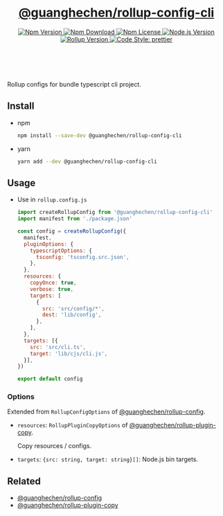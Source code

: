<header>
  <h1 align="center">
    <a href="https://github.com/guanghechen/node-scaffolds/tree/@guanghechen/rollup-config-cli@6.0.0-alpha.8/packages/rollup-config-cli#readme">@guanghechen/rollup-config-cli</a>
  </h1>
  <div align="center">
    <a href="https://www.npmjs.com/package/@guanghechen/rollup-config-cli">
      <img
        alt="Npm Version"
        src="https://img.shields.io/npm/v/@guanghechen/rollup-config-cli.svg"
      />
    </a>
    <a href="https://www.npmjs.com/package/@guanghechen/rollup-config-cli">
      <img
        alt="Npm Download"
        src="https://img.shields.io/npm/dm/@guanghechen/rollup-config-cli.svg"
      />
    </a>
    <a href="https://www.npmjs.com/package/@guanghechen/rollup-config-cli">
      <img
        alt="Npm License"
        src="https://img.shields.io/npm/l/@guanghechen/rollup-config-cli.svg"
      />
    </a>
    <a href="https://github.com/nodejs/node">
      <img
        alt="Node.js Version"
        src="https://img.shields.io/node/v/@guanghechen/rollup-config-cli"
      />
    </a>
    <a href="https://github.com/rollup/rollup">
      <img
        alt="Rollup Version"
        src="https://img.shields.io/npm/dependency-version/@guanghechen/rollup-config-cli/peer/rollup"
      />
    </a>
    <a href="https://github.com/prettier/prettier">
      <img
        alt="Code Style: prettier"
        src="https://img.shields.io/badge/code_style-prettier-ff69b4.svg?style=flat-square"
      />
    </a>
  </div>
</header>
<br/>


Rollup configs for bundle typescript cli project.

## Install

* npm

  ```bash
  npm install --save-dev @guanghechen/rollup-config-cli
  ```

* yarn

  ```bash
  yarn add --dev @guanghechen/rollup-config-cli
  ```

## Usage

* Use in `rollup.config.js`

  ```javascript
  import createRollupConfig from '@guanghechen/rollup-config-cli'
  import manifest from './package.json'

  const config = createRollupConfig({
    manifest,
    pluginOptions: {
      typescriptOptions: {
        tsconfig: 'tsconfig.src.json',
      },
    },
    resources: {
      copyOnce: true,
      verbose: true,
      targets: [
        {
          src: 'src/config/*',
          dest: 'lib/config',
        },
      ],
    },
    targets: [{
      src: 'src/cli.ts',
      target: 'lib/cjs/cli.js',
    }],
  })

  export default config
  ```

### Options

Extended from `RollupConfigOptions` of [@guanghechen/rollup-config][].


* `resources`: `RollupPluginCopyOptions` of [@guanghechen/rollup-plugin-copy][].

  Copy resources / configs.

* `targets`: `{src: string, target: string}[]`: Node.js bin targets.


## Related

* [@guanghechen/rollup-config][]
* [@guanghechen/rollup-plugin-copy][]


[homepage]: https://github.com/guanghechen/node-scaffolds/tree/@guanghechen/rollup-config-cli@6.0.0-alpha.8/packages/rollup-config-cli#readme
[@guanghechen/rollup-config]: https://www.npmjs.com/package/@guanghechen/rollup-config
[@guanghechen/rollup-config-cli]: https://www.npmjs.com/package/@guanghechen/rollup-config-cli
[@guanghechen/rollup-plugin-copy]: https://www.npmjs.com/package/@guanghechen/rollup-plugin-copy
